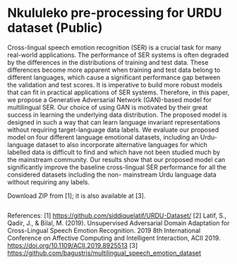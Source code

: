 # Nkululeko pre-processing for URDU dataset (Public)

Cross-lingual speech emotion recognition (SER) is a
crucial task for many real-world applications. The performance of SER systems is often degraded by the differences in the distributions of training and test data. These differences become more apparent when training and test data belong to different languages, which cause a significant performance gap between the validation and test scores. It is imperative to build more robust models that can fit in practical applications of SER systems. Therefore, in this paper, we propose a Generative Adversarial Network (GAN)-based model for multilingual SER. Our choice of using GAN is motivated by their great success in learning the underlying data distribution. The proposed model is designed in such a way that can learn language invariant representations without requiring target-language data labels. We evaluate our proposed model on four different language emotional datasets, including an Urdu-language dataset to also incorporate alternative languages for which labelled data is difficult to find and which have not been studied much by the mainstream community. Our results show that our proposed model can significantly improve the baseline cross-lingual SER performance for all the considered datasets including the non- mainstream Urdu language data without requiring any labels.

Download ZIP from [1]; it is also available at [3].


```bash
```


References: 
[1] https://github.com/siddiquelatif/URDU-Dataset/
[2] Latif, S., Qadir, J., & Bilal, M. (2019). Unsupervised Adversarial Domain Adaptation for Cross-Lingual Speech Emotion Recognition. 2019 8th International Conference on Affective Computing and Intelligent Interaction, ACII 2019. https://doi.org/10.1109/ACII.2019.8925513
[3] https://github.com/bagustris/multilingual_speech_emotion_dataset